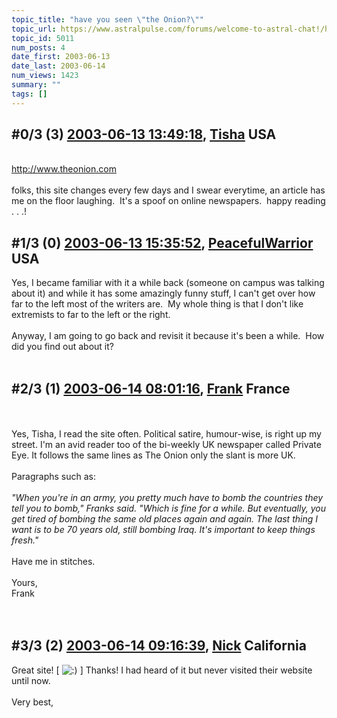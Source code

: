 ```yaml
---
topic_title: "have you seen \"the Onion?\""
topic_url: https://www.astralpulse.com/forums/welcome-to-astral-chat!/have-you-seen-the-onion
topic_id: 5011
num_posts: 4
date_first: 2003-06-13
date_last: 2003-06-14
num_views: 1423
summary: ""
tags: []
---
```


## \#0/3 (3) [2003-06-13 13:49:18](https://www.astralpulse.com/forums/index.php?msg=120698), [Tisha](https://www.astralpulse.com/forums/profile/?u=594) USA ##
<section>
<br>
<a class="bbc_link" href="http://www.theonion.com" rel="noopener" target="_blank">
 http://www.theonion.com
</a>
<br>
<br>
folks, this site changes every few days and I swear everytime, an article has me on the floor laughing.  It's a spoof on online newspapers.  happy reading . . .!
<br>
</section>

## \#1/3 (0) [2003-06-13 15:35:52](https://www.astralpulse.com/forums/index.php?msg=34684), [PeacefulWarrior](https://www.astralpulse.com/forums/profile/?u=230) USA ##
<section>
Yes, I became familiar with it a while back (someone on campus was talking about it) and while it has some amazingly funny stuff, I can't get over how far to the left most of the writers are.  My whole thing is that I don't like extremists to far to the left or the right.
<br>
<br>
Anyway, I am going to go back and revisit it because it's been a while.  How did you find out about it?
<br>
<br>
</section>

## \#2/3 (1) [2003-06-14 08:01:16](https://www.astralpulse.com/forums/index.php?msg=34751), [Frank](https://www.astralpulse.com/forums/profile/?u=359) France ##
<section>
<br>
<br>
Yes, Tisha, I read the site often. Political satire, humour-wise, is right up my street. I'm an avid reader too of the bi-weekly UK newspaper called Private Eye. It follows the same lines as The Onion only the slant is more UK.
<br>
<br>
Paragraphs such as:
<br>
<br>
<i>
 "When you're in an army, you pretty much have to bomb the countries they tell you to bomb," Franks said. "Which is fine for a while. But eventually, you get tired of bombing the same old places again and again. The last thing I want is to be 70 years old, still bombing Iraq. It's important to keep things fresh."
</i>
<br>
<br>
Have me in stitches.
<br>
<br>
Yours,
<br>
Frank
<br>
<br>
<br>
</section>

## \#3/3 (2) [2003-06-14 09:16:39](https://www.astralpulse.com/forums/index.php?msg=34753), [Nick](https://www.astralpulse.com/forums/profile/?u=2080) California ##
<section>
Great site! [
<img alt=":)" class="smiley" src="https://www.astralpulse.com/forums/Smileys/fugue/smiley.png" title="Smiley"/>
] Thanks! I had heard of it but never visited their website until now.
<br>
<br>
Very best,
</section>